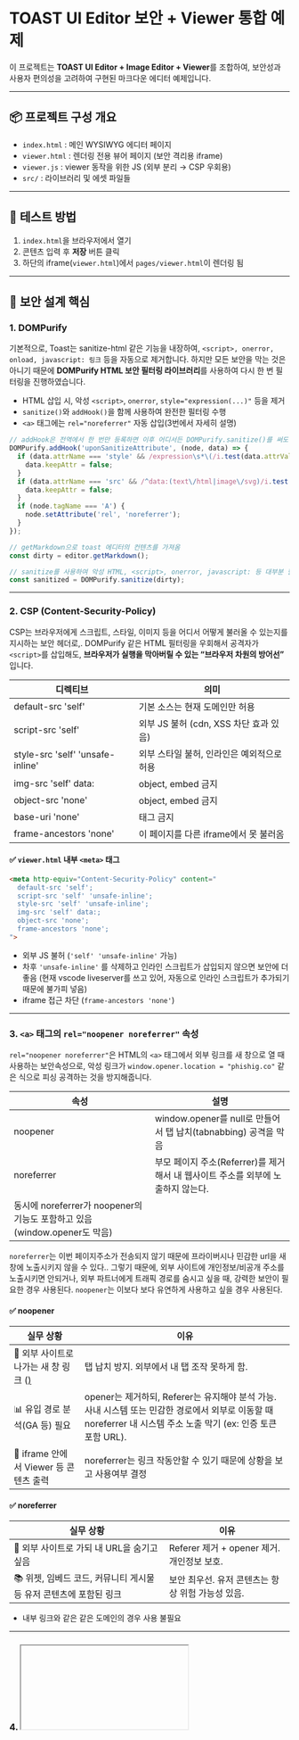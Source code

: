 # TOAST UI Editor 보안 + Viewer 통합 예제

이 프로젝트는 **TOAST UI Editor + Image Editor + Viewer**를 조합하여, 보안성과 사용자 편의성을 고려하여 구현된 마크다운 에디터 예제입니다.

---

## 📦 프로젝트 구성 개요

- `index.html` : 메인 WYSIWYG 에디터 페이지
- `viewer.html` : 렌더링 전용 뷰어 페이지 (보안 격리용 iframe)
- `viewer.js` : viewer 동작을 위한 JS (외부 분리 → CSP 우회용)
- `src/` : 라이브러리 및 에셋 파일들

---

## 🧪 테스트 방법

1. `index.html`을 브라우저에서 열기
2. 콘텐츠 입력 후 **저장** 버튼 클릭
3. 하단의 iframe(`viewer.html`)에서 `pages/viewer.html`이 렌더링 됨

---

## 🔐 보안 설계 핵심

### 1. DOMPurify

기본적으로, Toast는 sanitize-html 같은 기능을 내장하여, `<script>, onerror, onload, javascript: 링크` 등을 자동으로 제거합니다.
하지만 모든 보안을 막는 것은 아니기 때문에 **DOMPurify HTML 보안 필터링 라이브러리**를 사용하여 다시 한 번 필터링을 진행하였습니다.

- HTML 삽입 시, 악성 `<script>`, `onerror`, `style="expression(...)"` 등을 제거
- `sanitize()`와 `addHook()`을 함께 사용하여 완전한 필터링 수행
- `<a>` 태그에는 `rel="noreferrer"` 자동 삽입(3번에서 자세히 설명)

```js
// addHook은 전역에서 한 번만 등록하면 이후 어디서든 DOMPurify.sanitize()를 써도 위 Hook이 자동 적용됨
DOMPurify.addHook('uponSanitizeAttribute', (node, data) => {
  if (data.attrName === 'style' && /expression\s*\(/i.test(data.attrValue)) {
    data.keepAttr = false;
  }
  if (data.attrName === 'src' && /^data:(text\/html|image\/svg)/i.test(data.attrValue)) {
    data.keepAttr = false;
  }
  if (node.tagName === 'A') {
    node.setAttribute('rel', 'noreferrer');
  }
});

// getMarkdown으로 toast 에디터의 컨텐츠를 가져옴 
const dirty = editor.getMarkdown();

// sanitize를 사용하여 악성 HTML, <script>, onerror, javascript: 등 대부분 필터링
const sanitized = DOMPurify.sanitize(dirty);
```

---

### 2. CSP (Content-Security-Policy)

CSP는 브라우저에게 스크립트, 스타일, 이미지 등을 어디서 어떻게 불러올 수 있는지를 지시하는 보안 헤더로,.
DOMPurify 같은 HTML 필터링을 우회해서 공격자가 `<script>`를 삽입해도, **브라우저가 실행을 막아버릴 수 있는 “브라우저 차원의 방어선”** 입니다.

| 디렉티브 | 의미 |
|------|------|
| default-src 'self' | 기본 소스는 현재 도메인만 허용 |
| script-src 'self' | 외부 JS 불허 (cdn, XSS 차단 효과 있음) |
| style-src 'self' 'unsafe-inline' | 외부 스타일 불허, 인라인은 예외적으로 허용 |
| img-src 'self' data: | object, embed 금지 |
| object-src 'none' | object, embed 금지 |
| base-uri 'none' | <base> 태그 금지 |
| frame-ancestors 'none' | 이 페이지를 다른 iframe에서 못 불러옴 |

#### ✅ `viewer.html` 내부 `<meta>` 태그

```html
<meta http-equiv="Content-Security-Policy" content="
  default-src 'self';
  script-src 'self' 'unsafe-inline';
  style-src 'self' 'unsafe-inline';
  img-src 'self' data:;
  object-src 'none';
  frame-ancestors 'none';
">
```

- 외부 JS 불허 (`'self' 'unsafe-inline'` 가능)
- 차후 `'unsafe-inline'` 를 삭제하고 인라인 스크립트가 삽입되지 않으면 보안에 더 좋음
   (현재 vscode liveserver를 쓰고 있어, 자동으로 인라인 스크립트가 추가되기 때문에 불가피 넣음)
- iframe 접근 차단 (`frame-ancestors 'none'`)

---

### 3. `<a>` 태그의 `rel="noopener noreferrer"` 속성

`rel="noopener noreferrer"`은 HTML의 `<a>` 태그에서 외부 링크를 새 창으로 열 때 사용하는 보안속성으로,
악성 링크가 `window.opener.location = "phishig.co"` 같은 식으로 피싱 공격하는 것을 방지해줍니다. 

| 속성 | 설명 |
|-----|-----|
| noopener | window.opener를 null로 만들어서 탭 납치(tabnabbing) 공격을 막음 |
| noreferrer | 부모 페이지 주소(Referrer)를 제거해서 내 웹사이트 주소를 외부에 노출하지 않는다.
동시에  noreferrer가 noopener의 기능도 포함하고 있음(window.opener도 막음)  |


`noreferrer`는 이번 페이지주소가 전송되지 않기 때문에 프라이버시나 민감한 url을 새 창에 노출시키지 않을 수 있다..
그렇기 때문에, 외부 사이트에 개인정보/비공개 주소를 노출시키면 안되거나, 외부 파트너에게 트래픽 경로를 숨시고 싶을 때, 강력한 보안이 필요한 경우 사용된다.
`noopener`는 이보다 보다 유연하게 사용하고 싶을 경우 사용된다.

#### ✅ noopener

| 실무 상황 | 이유 |
|-----|-----|
| 🔐 외부 사이트로 나가는 새 창 링크 (<a href="...">) | 탭 납치 방지. 외부에서 내 탭 조작 못하게 함. |
| 📊 유입 경로 분석(GA 등) 필요 | opener는 제거하되, Referer는 유지해야 분석 가능. 사내 시스템 또는 민감한 경로에서 외부로 이동할 때	noreferrer	내 시스템 주소 노출 막기 (ex: 인증 토큰 포함 URL). |
| 🧩 iframe 안에서 Viewer 등 콘텐츠 출력 | noreferrer는 링크 작동안할 수 있기 때문에 상황을 보고 사용여부 결정 |


#### ✅ noreferrer

| 실무 상황 | 이유 |
|-----|-----|
| 🔐 외부 사이트로 가되 내 URL을 숨기고 싶음 | Referer 제거 + opener 제거. 개인정보 보호. |
| 📚 위젯, 임베드 코드, 커뮤니티 게시물 등 유저 콘텐츠에 포함된 링크 | 보안 최우선. 유저 콘텐츠는 항상 위험 가능성 있음. |

- 내부 링크와 같은 같은 도메인의 경우 사용 불필요
---
### 4. <iframe> sandbox

#### ✅ `index.html` 내부 `<iframe>`에 **sandbox** 속성을 추가 후, `viewer.html` 호출

```html
<div id="#viewer">
   <iframe id="viewerFrame" sandbox="allow-scripts allow-popups allow-same-origilow-top-navgation-by-user-acrivation" src="../pages/viewer.html"></iframe>
</div>
```

#### 💡 `viewer.html`를 별도로 분리한 이유

- **보안적인 이유**: 에디터로 작성된 콘텐츠는 신뢰할 수 없는 HTML일 수 있습니다.
- **sandbox** 가 `iframe`을 감옥처럼 만들어, 만약 XSS가 실행되더라도 iframe 내부로 격리시킬 수 있습니다.
- 

| sandbox 옵션 | 설명 |
|------|------|
| allow-scripts | JS 실행 허용 (Viewer 작동에 필수) |
| allow-same-origin | iframe 내부 JS에서 document.cookie, localStorage 등 동일 출처 접근 허용 |
| allow-forms | <form> 제출 허용 |
| allow-popups | window.open() 가능 |
| allow-modals | alert(), confirm(), prompt() 사용 가능 |
| allow-presentation | 프레젠테이션 API 허용 (잘 안 씀) |
| allow-downloads | download 허용 |
| allow-top-navigation | iframe 안에서 window.top.location 변경 가능 (위험!) |
| allow-top-navigation-by-user-activation | 유저 클릭 시만 상위 페이지 이동 가능 |

- 💡 즉, 악성 스크립트가 viewer 안에서 실행된다 해도, viewer 바깥에는 절대 못 벗어납니다.
- 현재, VS Code Live Server를 사용하여 테스트하고 있기 때문에 `allow-same-origin`이 있으나, 삭제하면 보안에 더 유리합니다.

---

### 왜 viewer.js를 인라인으로 작성하지 않았는가?

- **CSP 정책 위반 방지**: `script-src 'self'` 설정이 되어 있을 때 `<script>...</script>` 같은 인라인 JS는 차단됩니다.
- 따라서 외부 JS 파일로 분리해야 CSP에 위배되지 않으며, 실무에서도 자주 사용되는 방식입니다.

---

## 📄 viewer.js 작동 방식

```js
window.addEventListener('message', (event) => {
   const { type, content } = event.data || {};

   if (type === 'render' && typeof content === 'string') {
      const decodedContent = decodeURIComponent(content);
      const { Editor } = toastui;
      const { tableMergedCell, codeSyntaxHighlight, colorSyntax } = Editor.plugin;

      new Editor.factory({
         el: document.querySelector('#viewer'),
         height: '100%',
         initialValue: decodedContent,
         viewer: true,
         plugins: [tableMergedCell, codeSyntaxHighlight, colorSyntax],
      });

      // 링크는 새 탭에서 열리도록 설정
      setTimeout(() => {
         document.querySelector('#viewer')?.addEventListener('click', (e) => {
            const target = e.target;
            if (target.tagName === 'A') {
               e.preventDefault();
               const url = target.getAttribute('href');
               if (url) window.open(url, '_blank', 'noreferrer');
            }
         });
      }, 0);
   }
});
```

- `postMessage()`로 에디터에서 보낸 내용을 받음
- 에디터가 아닌 **Viewer 모드로만 실행** → 보안성과 렌더링 최적화
- 링크 클릭 시 **새 탭**에서 열리도록 처리 (악성 링크 조작 방지)

---

## ✅ 주요 기능 요약

| 기능 | 설명 |
|------|------|
| WYSIWYG 에디터 | Toast UI Editor로 마크다운 및 리치 텍스트 작성 |
| 이미지 편집기 | TUI Image Editor를 통한 이미지 자르기, 회전 등 |
| 보안 필터링 | DOMPurify + CSP + iframe sandbox로 다층 방어 |
| 뷰어 분리 | iframe 기반 viewer.html 파일을 통한 안전한 렌더링 |
| plugin 활용 | table 병합, 문법 강조, 색상 등 다양한 확장 플러그인 |

---

## 📚 참고

- 더 자세한 내용은 docs 파일 참고
- [TOAST UI Editor Docs](https://ui.toast.com/tui-editor)
- [DOMPurify Docs](https://github.com/cure53/DOMPurify)
- [MDN CSP 가이드](https://developer.mozilla.org/en-US/docs/Web/HTTP/CSP)
